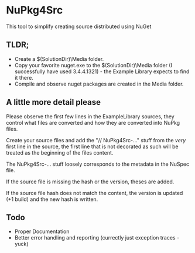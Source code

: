 NuPkg4Src
=========

This tool to simplify creating source distributed using NuGet

## TLDR;

* Create a $(SolutionDir)\Media folder.
* Copy your favorite nuget.exe to the $(SolutionDir)\Media folder (I successfully have used 3.4.4.1321) - the Example Library expects to find it there.
* Compile and observe nuget packages are created in the Media folder.

## A little more detail please

Please observe the first few lines in the ExampleLibrary sources, they control what files are converted and how they are converted into NuPkg files.

Create your source files and add the "// NuPkg4Src-..." stuff from the *very* first line in the source, the first line that is not decorated as such will be treated as the beginning of the files content.

The NuPkg4Src-... stuff loosely corresponds to the metadata in the NuSpec file.

If the source file is missing the hash or the version, theses are added.

If the source file hash does not match the content, the version is updated (+1 build) and the new hash is written.

## Todo

* Proper Documentation
* Better error handling and reporting (currectly just exception traces - yuck)
